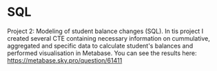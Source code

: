 # SQL
Project 2: Modeling of student balance changes (SQL). In tis project I created several CTE containing necessary information on cummulative, aggregated and specific data to calculate student's balances and performed visualisation in Metabase. You can see the results here: https://metabase.sky.pro/question/61411
